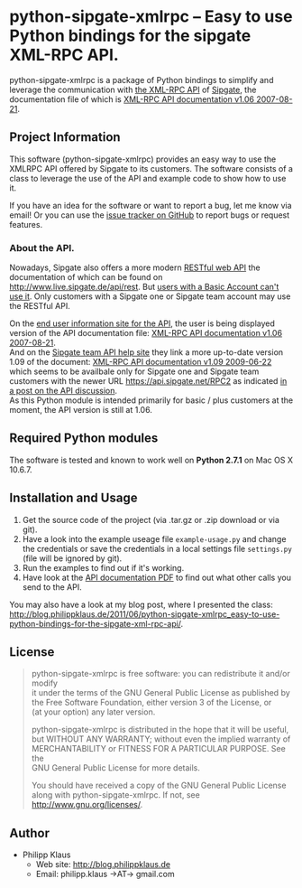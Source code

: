 # python-sipgate-xmlrpc – Easy to use Python bindings for the sipgate XML-RPC API.

python-sipgate-xmlrpc is a package of Python bindings to simplify and 
leverage the communication with [the XML-RPC API][] of [Sipgate][], 
the documentation file of which is [XML-RPC API documentation v1.06 2007-08-21][].

## Project Information

This software (python-sipgate-xmlrpc) provides an easy way to use the XMLRPC API
offered by Sipgate to its customers. The software consists of a class to leverage
the use of the API and example code to show how to use it.

If you have an idea for the software or want to report a bug, let me know via email!
Or you can use the [issue tracker on GitHub][] to report bugs or request features.

### About the API.

Nowadays, Sipgate also offers a more modern [RESTful web API][] the documentation 
of which can be found on <http://www.live.sipgate.de/api/rest>.
But [users with a Basic Account can't use it][RESTful API only for Sipgate one and team].
Only customers with a Sipgate one or Sipgate team account may use the RESTful API.

On the [end user information site for the API][the XML-RPC API], the user is being 
displayed version of the API documentation file: 
[XML-RPC API documentation v1.06 2007-08-21][].  
And on the [Sipgate team API help site][] they link a more up-to-date version 1.09
of the document: [XML-RPC API documentation v1.09 2009-06-22][] which seems to be
availbale only for Sipgate one and Sipgate team customers with the newer URL
<https://api.sipgate.net/RPC2> as indicated 
[in a post on the API discussion][new api only on new url].  
As this Python module is intended primarily for basic / plus customers at the moment,
the API version is still at 1.06.

## Required Python modules

The software is tested and known to work well on **Python 2.7.1** on Mac OS X 10.6.7.
<!--
It should, however, work on any operating system that supports python.
I also tested it on **Python 3.2** after converting the files using `2to3-3.2 -w -n *.py`.
All examples were tested afterwards and found to be functional. 
-->

## Installation and Usage

1. Get the source code of the project (via .tar.gz or .zip download or via git).
2. Have a look into the example useage file `example-usage.py` and change the credentials
   or save the credentials in a local settings file `settings.py` (file will be ignored by git).
3. Run the examples to find out if it's working.
4. Have look at the [API documentation PDF][XML-RPC API documentation v1.09 2009-06-22]
   to find out what other calls you send to the API.

You may also have a look at my blog post, where I presented the class:
<http://blog.philippklaus.de/2011/06/python-sipgate-xmlrpc_easy-to-use-python-bindings-for-the-sipgate-xml-rpc-api/>.

## License

> python-sipgate-xmlrpc is free software: you can redistribute it and/or modify  
> it under the terms of the GNU General Public License as published by  
> the Free Software Foundation, either version 3 of the License, or  
> (at your option) any later version.  
>   
> python-sipgate-xmlrpc is distributed in the hope that it will be useful,  
> but WITHOUT ANY WARRANTY; without even the implied warranty of  
> MERCHANTABILITY or FITNESS FOR A PARTICULAR PURPOSE.  See the  
> GNU General Public License for more details.  
>   
> You should have received a copy of the GNU General Public License  
> along with python-sipgate-xmlrpc.  If not, see <http://www.gnu.org/licenses/>.

## Author

* Philipp Klaus
  * Web site: <http://blog.philippklaus.de>
  * Email: philipp.klaus →AT→ gmail.com

[Sipgate]: http://www.sipgate.de
[the XML-RPC API]: http://www.sipgate.de/basic/api
[XML-RPC API documentation v1.06 2007-08-21]: http://www.sipgate.de/beta/public/static/downloads/basic/api/sipgate_api_documentation.pdf
[XML-RPC API documentation v1.09 2009-06-22]: http://www.live.sipgate.de/static/sipgate.de/downloads/api/sipgate_API.pdf
[issue tracker on GitHub]: https://github.com/pklaus/python-sipgate-xmlrpc/issues
[RESTful web API]: http://en.wikipedia.org/wiki/Representational_State_Transfer
[RESTful API only for Sipgate one and team]: http://groups.google.com/group/sipgate-api/browse_thread/thread/bdee9a2712e2a4d6
[Restful API buggy]: https://twitter.com/#!/sipgateDE/status/77744407687856128
[Sipgate team API help site]: http://www.sipgate.de/team/faq/article/446/Technische_Spezifikationen_zur_sipgate_API
[new api only on new url]: http://groups.google.com/group/sipgate-api/msg/51a3535b6d61241f

